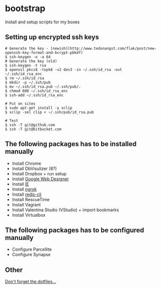 bootstrap
=========

Install and setup scripts for my boxes

## Setting up encrypted ssh keys

	# Generate the key - [newish](http://www.tedunangst.com/flak/post/new-openssh-key-format-and-bcrypt-pbkdf)
	$ ssh-keygen -o -a 64
	# Generate the key (old)
	$ ssh-keygen -t rsa
	$ openssl pkcs8 -topk8 -v2 des3 -in ~/.ssh/id_rsa -out ~/.ssh/id_rsa_enc
	$ rm ~/.ssh/id_rsa
	$ mkdir -p ~/.ssh/pub
	$ mv ~/.ssh/id_rsa.pub ~/.ssh/pub/.
	$ chmod 600 ~/.ssh/id_rsa_enc
	$ ssh-add ~/.ssh/id_rsa_enc

	# Put on sites
	$ sudo apt-get install -y xclip
	$ xclip -sel clip < ~/.ssh/pub/id_rsa.pub

	# Test
	$ ssh -T git@github.com
	$ ssh -T git@bitbucket.com


## The following packages has to be installed manually

* Install Chrome
* Install DbVisulizer (8?)
* Install Dropbox + run setup
* Install [Google Web Designer](https://www.google.com/webdesigner)
* Install [IE](http://www.modern.ie/en-us/virtualization-tools)
* Install [ngrok](https://ngrok.com)
* Install [redis-cli](http://redis.io/topics/quickstart)
* Install RescueTime
* Install Vagrant
* Install Valentina Studio (VStudio) + import bookmarks
* Install Virtualbox


## The following packages has to be configured manually

* Configure Parcellite
* Configure Synapse


## Other

[Don't forget the dotfiles...](http://www.github.com/niklasae/dotfiles)
